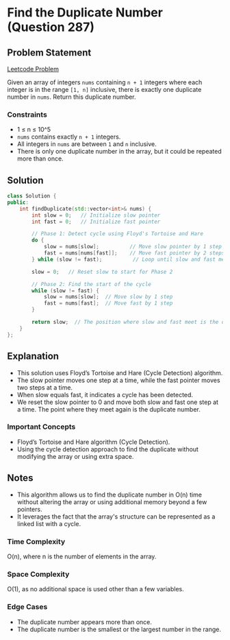 # Find the Duplicate Number (Question 287)

## Problem Statement

[Leetcode Problem](https://leetcode.com/problems/find-the-duplicate-number/)

Given an array of integers `nums` containing `n + 1` integers where each integer is in the range `[1, n]` inclusive, there is exactly one duplicate number in `nums`. Return this duplicate number.

### Constraints

-   1 ≤ n ≤ 10^5
-   `nums` contains exactly `n + 1` integers.
-   All integers in `nums` are between `1` and `n` inclusive.
-   There is only one duplicate number in the array, but it could be repeated more than once.

## Solution

```cpp
class Solution {
public:
    int findDuplicate(std::vector<int>& nums) {
        int slow = 0;   // Initialize slow pointer
        int fast = 0;   // Initialize fast pointer

        // Phase 1: Detect cycle using Floyd's Tortoise and Hare
        do {
            slow = nums[slow];          // Move slow pointer by 1 step
            fast = nums[nums[fast]];    // Move fast pointer by 2 steps
        } while (slow != fast);          // Loop until slow and fast meet

        slow = 0;   // Reset slow to start for Phase 2

        // Phase 2: Find the start of the cycle
        while (slow != fast) {
            slow = nums[slow];  // Move slow by 1 step
            fast = nums[fast];  // Move fast by 1 step
        }

        return slow;  // The position where slow and fast meet is the duplicate number
    }
};
```

## Explanation

-   This solution uses Floyd’s Tortoise and Hare (Cycle Detection) algorithm.
-   The slow pointer moves one step at a time, while the fast pointer moves two steps at a time.
-   When slow equals fast, it indicates a cycle has been detected.
-   We reset the slow pointer to 0 and move both slow and fast one step at a time. The point where they meet again is the duplicate number.

### Important Concepts

-   Floyd’s Tortoise and Hare algorithm (Cycle Detection).
-   Using the cycle detection approach to find the duplicate without modifying the array or using extra space.

## Notes

-   This algorithm allows us to find the duplicate number in O(n) time without altering the array or using additional memory beyond a few pointers.
-   It leverages the fact that the array's structure can be represented as a linked list with a cycle.

### Time Complexity

O(n), where n is the number of elements in the array.

### Space Complexity

O(1), as no additional space is used other than a few variables.

### Edge Cases

-   The duplicate number appears more than once.
-   The duplicate number is the smallest or the largest number in the range.
